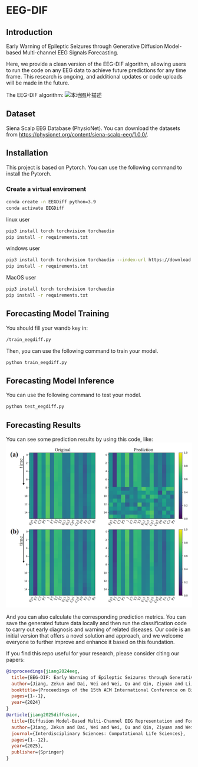 # EEG-DIF

## Introduction
Early Warning of Epileptic Seizures through Generative Diffusion Model-based Multi-channel EEG Signals Forecasting. 

Here, we provide a clean version of the EEG-DIF algorithm, allowing users to run the code on any EEG data to achieve future predictions for any time frame. This research is ongoing, and additional updates or code uploads will be made in the future.

The EEG-DIF algorithm:
![本地图片描述](images/Fig1-new.bmp)

## Dataset
Siena Scalp EEG Database (PhysioNet). You can download the datasets from https://physionet.org/content/siena-scalp-eeg/1.0.0/.

## Installation
This project is based on Pytorch.
You can use the following command to install the Pytorch.

### Create a virtual enviroment
```bash
conda create -n EEGDiff python=3.9
conda activate EEGDiff
```

linux user
```bash
pip3 install torch torchvision torchaudio
pip install -r requirements.txt
```

windows user
```bash
pip3 install torch torchvision torchaudio --index-url https://download.pytorch.org/whl/cu117
pip install -r requirements.txt
```

MacOS user
```bash
pip3 install torch torchvision torchaudio
pip install -r requirements.txt
```

## Forecasting Model Training
You should fill your wandb key in:
```bash
/train_eegdiff.py
```

Then, you can use the following command to train your model.
```bash
python train_eegdiff.py
```

## Forecasting Model Inference
You can use the following command to test your model.
```bash
python test_eegdiff.py
```
## Forecasting Results
You can see some prediction results by using this code, like:
![本地图片描述](images/Fig2-new.bmp)

And you can also calculate the corresponding prediction metrics. You can save the generated future data locally and then run the classification code to carry out early diagnosis and warning of related diseases. Our code is an initial version that offers a novel solution and approach, and we welcome everyone to further improve and enhance it based on this foundation.

If you find this repo useful for your research, please consider citing our papers:

```bibtex
@inproceedings{jiang2024eeg,
  title={EEG-DIF: Early Warning of Epileptic Seizures through Generative Diffusion Model-based Multi-channel EEG Signals Forecasting},
  author={Jiang, Zekun and Dai, Wei and Wei, Qu and Qin, Ziyuan and Li, Kang and Zhang, Le},
  booktitle={Proceedings of the 15th ACM International Conference on Bioinformatics, Computational Biology and Health Informatics},
  pages={1--1},
  year={2024}
}
@article{jiang2025diffusion,
  title={Diffusion Model-Based Multi-Channel EEG Representation and Forecasting for Early Epileptic Seizure Warning},
  author={Jiang, Zekun and Dai, Wei and Wei, Qu and Qin, Ziyuan and Wei, Rui and Li, Mianyang and Chen, Xiaolong and Huo, Ying and Liu, Jingyun and Li, Kang and others},
  journal={Interdisciplinary Sciences: Computational Life Sciences},
  pages={1--12},
  year={2025},
  publisher={Springer}
}

